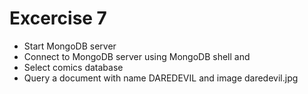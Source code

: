 # Excercise 7

* Start MongoDB server
* Connect to MongoDB server using MongoDB shell and 
* Select comics database
* Query a document with name DAREDEVIL and image daredevil.jpg
